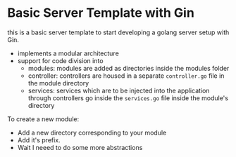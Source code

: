 # Basic Server Template with Gin

this is a basic server template to start developing a golang server setup with Gin.

- implements a modular architecture
- support for code division into
  - modules: modules are added as directories inside the modules folder
  - controller: controllers are housed in a separate `controller.go` file in the module directory
  - services: services which are to be injected into the application through controllers go inside the `services.go` file inside the module's directory

To create a new module:
- Add a new directory corresponding to your module
- Add it's prefix.
- Wait I neeed to do some more abstractions